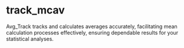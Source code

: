 # track_mcav


Avg_Track tracks and calculates averages accurately, facilitating mean calculation processes effectively, ensuring dependable results for your statistical analyses.